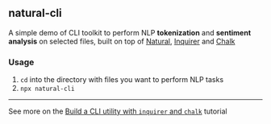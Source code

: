 ## natural-cli

A simple demo of CLI toolkit to perform NLP **tokenization** and **sentiment analysis** on selected files, built on top of [Natural](https://naturalnode.github.io/), [Inquirer](https://github.com/SBoudrias/Inquirer.js/) and [Chalk](https://github.com/chalk/chalk)

### Usage

1. `cd` into the directory with files you want to perform NLP tasks
2. `npx natural-cli`

---

See more on the [Build a CLI utility with `inquirer` and `chalk`](https://medium.com/@patrick-kw-chiu/build-a-cli-utility-with-inquirer-and-chalk-818bc8add4be) tutorial
